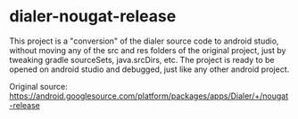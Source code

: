 # dialer-nougat-release
This project is a "conversion" of the dialer source code to android studio, without moving any of the src and res folders of the original project, just by tweaking gradle sourceSets, java.srcDirs, etc. The project is ready to be opened on android studio and debugged, just like any other android project.

Original source: https://android.googlesource.com/platform/packages/apps/Dialer/+/nougat-release
